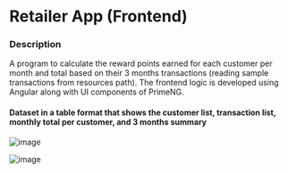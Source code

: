 # Retailer App (Frontend)

### Description
A program to calculate the reward points earned for each customer per month and total based on their 3 months transactions (reading sample transactions from resources path). The frontend logic is developed using Angular along with UI components of PrimeNG.

#### Dataset in a table format that shows the customer list, transaction list, monthly total per customer, and 3 months summary
![image](https://user-images.githubusercontent.com/112087209/187033458-88bff196-31c3-4627-bbea-c98a42ed607b.png)

![image](https://user-images.githubusercontent.com/112087209/187033519-39fc5a87-7f53-478d-9bb0-1622cd8cc94d.png)
